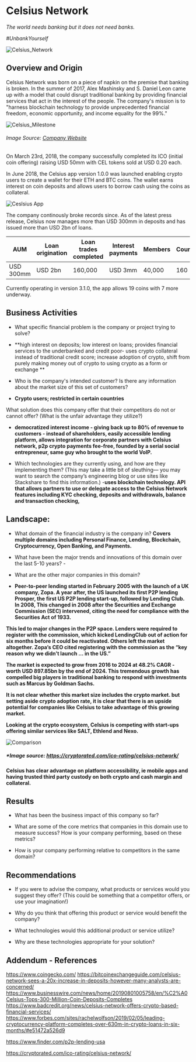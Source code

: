 # Celsius Network

*The world needs banking but it does not need banks.*

*#UnbankYourself*

![Celsius_Network](Images/Celsius_Logo.png)



## Overview and Origin

Celsius Network was born on a piece of napkin on the premise that banking is broken. In the summer of 2017, Alex Mashinsky and S. Daniel Leon came up with a model that could disrupt traditional banking by providing financial services that act in the interest of the people. The company's mission is to "harness blockchain technology to provide unprecedented financial freedom, economic opportunity, and income equality for the 99%."

![Celsius_Milestone](Images/Celsius_Milestone.svg)
###### *Image Source: [Company Website](https://celsius.network)*

On March 23rd, 2018, the company successfully completed its ICO (initial coin offering) raising USD 50mm with CEL tokens sold at USD 0.20 each.

<script src="https://widgets.coingecko.com/coingecko-coin-ticker-widget.js"></script>
<coingecko-coin-ticker-widget currency="usd" coin-id="celsius-degree-token" locale="en"></coingecko-coin-ticker-widget>

In June 2018, the Celsius app version 1.0.0 was launched enabling crypto users to create a wallet for their ETH and BTC coins. The wallet earns interest on coin deposits and allows users to borrow cash using the coins as collateral.

![Ceslsius App](Images/Celsius_App_v1.jpg)

The company continously broke records since. As of the latest press release, Celsius now manages more than USD 300mm in deposits and has issued more than USD 2bn of loans.


| AUM | Loan origination | Loan trades completed | Interest payments | Members | Countries |
| --- | --- | --- | --- | --- | --- |
| USD 300mm | USD 2bn | 160,000 | USD 3mm | 40,000 | 160 |

Currently operating in version 3.1.0, the app allows 19 coins with 7 more underway.

## Business Activities

* What specific financial problem is the company or project trying to solve?

- **high interest on deposits; low interest on loans; provides financial services to the underbanked and credit poor- uses crypto collateral instead of traditional credit score; increase adoption of crypto, shift from purely making money out of crypto to using crypto as a form or exchange **

* Who is the company's intended customer?  Is there any information about the market size of this set of customers? 

- **Crypto users; restricted in certain countries**


What solution does this company offer that their competitors do not or cannot offer? (What is the unfair advantage they utilize?)
- **democratized interest income - giving back up to 80% of revenue to customers - instead of shareholders, easily accessible lending platform, allows integration for corporate partners with Celsius network, p2p crypto payments fee-free, founded by a serial social entrepreneur, same guy who brought to the world VoIP.**


* Which technologies are they currently using, and how are they implementing them? (This may take a little bit of sleuthing–– you may want to search the company’s engineering blog or use sites like Stackshare to find this information.)
-**uses blockchain technology. API that allows partners to use or delegate access to the Celsius Network features including KYC checking, deposits and withdrawals, balance and transaction checking,**


## Landscape:

* What domain of the financial industry is the company in?
**Covers multiple domains including Personal Finance, Lending, Blockchain, Cryptocurrency, Open Banking, and Payments.**

* What have been the major trends and innovations of this domain over the last 5-10 years? -

* What are the other major companies in this domain?

- **Peer-to-peer lending started in February 2005 with the launch of a UK company, Zopa. A year after, the US launched its first P2P lending Prosper, the first US P2P lending start-up, followed by Lending Club. In 2008, This changed in 2008 after the Securities and Exchange Commission (SEC) intervened, citing the need for compliance with the Securities Act of 1933.**

**This led to major changes in the P2P space. Lenders were required to register with the commission, which kicked LendingClub out of action for six months before it could be reactivated. Others left the market altogether. Zopa’s CEO cited registering with the commission as the “key reason why we didn’t launch … in the US.”**

**The market is expected to grow from 2016 to 2024 at 48.2% CAGR - worth USD 897.85bn by the end of 2024. This tremendous growth has compelled big players in traditional banking to respond with investments such as Marcus by Goldman Sachs.**

**It is not clear whether this market size includes the crypto market. but setting aside crypto adoption rate, it is clear that there is an upside potential for companies like Celsius to take advantage of this growing market.**

**Looking at the crypto ecosystem, Celsius is competing with start-ups offering similar services like SALT, Ethlend and Nexo.**

![Comparison](Images/Comparison_Matrix.jpg)
##### *Image source: https://cryptorated.com/ico-rating/celsius-network/

**Celsius has clear advantage on platform accessibility, ie mobile apps and having trusted third party custody on both crypto and cash margin and collateral.**

## Results

* What has been the business impact of this company so far?



* What are some of the core metrics that companies in this domain use to measure success? How is your company performing, based on these metrics?

* How is your company performing relative to competitors in the same domain?


## Recommendations

* If you were to advise the company, what products or services would you suggest they offer? (This could be something that a competitor offers, or use your imagination!) 

* Why do you think that offering this product or service would benefit the company?

* What technologies would this additional product or service utilize? 

* Why are these technologies appropriate for your solution?

## Addendum - References
 https://www.coingecko.com/
 https://bitcoinexchangeguide.com/celsius-network-sees-a-20x-increase-in-deposits-however-many-analysts-are-concerned/
https://www.businesswire.com/news/home/20190801005758/en/%C2%A0Celsius-Tops-300-Million-Coin-Deposits-Completes
https://www.badcredit.org/news/celsius-network-offers-crypto-based-financial-services/
https://www.forbes.com/sites/rachelwolfson/2019/02/05/leading-cryptocurrency-platform-completes-over-630m-in-crypto-loans-in-six-months/#e51472a526d9

https://www.finder.com/p2p-lending-usa

https://cryptorated.com/ico-rating/celsius-network/
